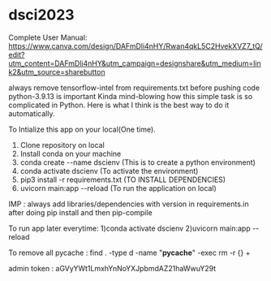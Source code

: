 # dsci2023
Complete User Manual: https://www.canva.com/design/DAFmDli4nHY/Rwan4qkL5C2HvekXVZ7_tQ/edit?utm_content=DAFmDli4nHY&utm_campaign=designshare&utm_medium=link2&utm_source=sharebutton

always remove tensorflow-intel from requirements.txt before pushing code
python-3.9.13 is important
Kinda mind-blowing how this simple task is so complicated in Python. Here is what I think is the best way to do it automatically.

To Intialize this app on your local(One time).
1) Clone repository on local
2) Install conda on your machine
3) conda create --name dscienv (This is to create a python environment)
4) conda activate dscienv (To activate the environment)
5) pip3 install -r requirements.txt (TO INSTALL DEPENDENCIES)
6) uvicorn main:app --reload (To run the application on local)

IMP : always add libraries/dependencies with version in requirements.in after doing pip install and
then
pip-compile 


 To run app later everytime:
 1)conda activate dscienv
 2)uvicorn main:app --reload


To remove all pycache : 
find . -type d -name  "__pycache__" -exec rm -r {} +


admin token : aGVyYWt1LmxhYnNoYXJpbmdAZ21haWwuY29t
